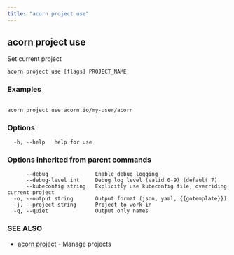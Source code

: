 ```yaml
---
title: "acorn project use"
---
```

## acorn project use

Set current project

```
acorn project use [flags] PROJECT_NAME
```

### Examples

```

acorn project use acorn.io/my-user/acorn
```

### Options

```
  -h, --help   help for use
```

### Options inherited from parent commands

```
      --debug               Enable debug logging
      --debug-level int     Debug log level (valid 0-9) (default 7)
      --kubeconfig string   Explicitly use kubeconfig file, overriding current project
  -o, --output string       Output format (json, yaml, {{gotemplate}})
  -j, --project string      Project to work in
  -q, --quiet               Output only names
```

### SEE ALSO

* [acorn project](acorn_project.md)	 - Manage projects

